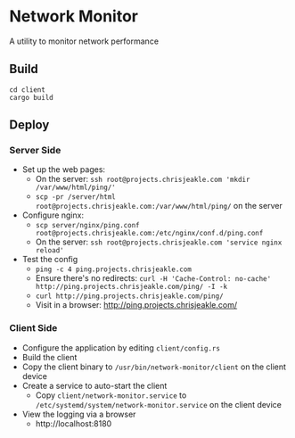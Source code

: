 # Network Monitor
A utility to monitor network performance

## Build
```
cd client
cargo build
```

## Deploy

### Server Side
* Set up the web pages:
  * On the server: `ssh root@projects.chrisjeakle.com 'mkdir /var/www/html/ping/'`
  * `scp -pr /server/html root@projects.chrisjeakle.com:/var/www/html/ping/` on the server
* Configure nginx:
  * `scp server/nginx/ping.conf root@projects.chrisjeakle.com:/etc/nginx/conf.d/ping.conf`
  * On the server: `ssh root@projects.chrisjeakle.com 'service nginx reload'`
* Test the config
  * `ping -c 4 ping.projects.chrisjeakle.com`
  * Ensure there's no redirects: `curl -H 'Cache-Control: no-cache' http://ping.projects.chrisjeakle.com/ping/ -I -k`
  * `curl http://ping.projects.chrisjeakle.com/ping/`
  * Visit in a browser: http://ping.projects.chrisjeakle.com/

### Client Side
* Configure the application by editing `client/config.rs`
* Build the client
* Copy the client binary to `/usr/bin/network-monitor/client` on the client device
* Create a service to auto-start the client
  * Copy `client/network-monitor.service` to `/etc/systemd/system/network-monitor.service` on the client device
* View the logging via a browser
  * http://localhost:8180
